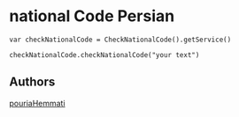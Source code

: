 # national Code Persian


  
  ```
  var checkNationalCode = CheckNationalCode().getService()
  
  checkNationalCode.checkNationalCode("your text")
  ```
  
  ## Authors

[pouriaHemmati](https://github.com/pouriaHemmati)

